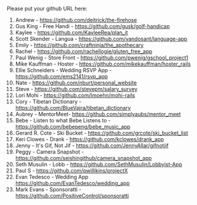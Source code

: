Please put your github URL here:

1. Andrew - https://github.com/deitrick/the-firehose
1. Gus King - Free Handi - https://github.com/gusk/golf-handicap
1. Kaylee - https://github.com/KayleeRea/plan_it
1. Scott Skender - Langua - https://github.com/vandosant/language-app
1. Emily - https://github.com/craftninja/the_apothecary
1. Rachel - https://github.com/rachellogie/gluten_free_app
1. Paul Wenig - Store Front - https://github.com/pwenig/gschool_project1
1. Mike Kauffman - Hoster - https://github.com/mikekauffman/hoster_rails
1. Ellie Schneiders - Wedding RSVP App - https://github.com/ems2141/rsvp_app 
1. Nate - https://github.com/nburt/personal_website
1. Steve - https://github.com/stevepm/salary_survey
1. Lori Mohi - https://github.com/lmoehn/mohi-rails
1. Cory - Tibetan Dictionary - https://github.com/BlueVajra/tibetan_dictionary
1. Aubrey - MentorMeet- https://github.com/simplyaubs/mentor_meet
1. Bebe - Listen to what Bebe Listens to - https://github.com/bebepeng/bebe_music_app
1. Gerard R. Cote - Ski Bucket - https://github.com/grcote/ski_bucket_list
1. Keri Clowes - Drank - https://github.com/kclowes/drank_app
1. Jenny - It's Gif, Not Jif - https://github.com/JennyAllar/gifnotjif
1. Peggy - Camera Snapshot - https://github.com/seishingithub/camera_snapshot_app
1. Seth Musulin - Lobb - https://github.com/SethMusulin/Lobbyist-App
1. Paul S - https://github.com/pwillikins/projectX
1. Evan Tedesco - Wedding App https://github.com/EvanTedesco/wedding_app
1. Mark Evans - Sponsoratti - https://github.com/PositiveControl/sponsoratti
